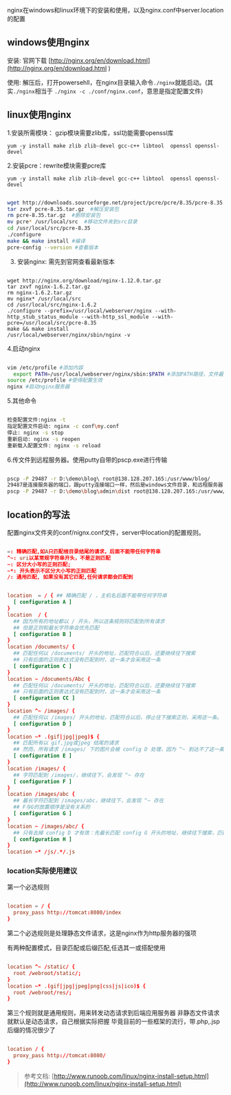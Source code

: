 nginx在windows和linux环境下的安装和使用，以及nginx.conf中server.location的配置

<!--more-->

## windows使用nginx

安装: 官网下载 [http://nginx.org/en/download.html](http://nginx.org/en/download.html ) 

使用: 解压后，打开powersehll，在nginx目录输入命令`./nginx`就能启动。(其实`./nginx`相当于 `./nginx -c ./conf/nginx.conf`，意思是指定配置文件)

## linux使用nginx

1.安装所需模块： gzip模块需要zlib库，ssl功能需要openssl库

```yum -y install make zlib zlib-devel gcc-c++ libtool  openssl openssl-devel```

2.安装pcre：rewrite模块需要pcre库

`yum -y install make zlib zlib-devel gcc-c++ libtool  openssl openssl-devel`

```bash

wget http://downloads.sourceforge.net/project/pcre/pcre/8.35/pcre-8.35.tar.gz
tar zxvf pcre-8.35.tar.gz  #解压安装包
rm pcre-8.35.tar.gz  #删除安装包
mv pcre* /usr/local/src  #移动文件夹到src目录
cd /usr/local/src/pcre-8.35
./configure 
make && make install #编译
pcre-config --version #查看版本

```

3. 安装nginx: 需先到官网查看最新版本

```linux

wget http://nginx.org/download/nginx-1.12.0.tar.gz
tar zxvf nginx-1.6.2.tar.gz
rm nginx-1.6.2.tar.gz
mv nginx* /usr/local/src
cd /usr/local/src/nginx-1.6.2
./configure --prefix=/usr/local/webserver/nginx --with-http_stub_status_module --with-http_ssl_module --with-pcre=/usr/local/src/pcre-8.35
make && make install
/usr/local/webserver/nginx/sbin/nginx -v

```

4.启动nginx

```bash

vim /etc/profile #添加内容
  export PATH=/usr/local/webserver/nginx/sbin:$PATH #添加PATH路径，文件最后一行添加
source /etc/profile #使得配置生效
nginx #启动nginx服务器

```

5.其他命令

```bash

检查配置文件:nginx -t
指定配置文件启动: nginx -c conf\my.conf
停止: nginx -s stop
重新启动: nginx -s reopen
重新载入配置文件: nginx -s reload

```

6.传文件到远程服务器。使用putty自带的pscp.exe进行传输

```bash

pscp -P 29487 -r D:\demo\blog\ root@138.128.207.165:/usr/www/blog/
29487是连接服务器的端口，跟putty连接端口一样，然后是windows文件目录，和远程服务器目录(用root访问)
pscp -P 29487 -r D:\demo\blog\admin\dist root@138.128.207.165:/usr/www/blog/admin/

```

## location的写法

配置nginx文件夹的conf/nignx.conf文件，server中location的配置规则。

```nginx.conf

=: 精确匹配,如A只匹配根目录结尾的请求，后面不能带任何字符串
^~: uri以某常规字符串开头，不是正则匹配
~: 区分大小写的正则匹配;
~*: 开头表示不区分大小写的正则匹配
/: 通用匹配, 如果没有其它匹配,任何请求都会匹配到

```

```nginx.conf

location  = / { ## 精确匹配 / ，主机名后面不能带任何字符串
  [ configuration A ] 
}
location  / {
  ## 因为所有的地址都以 / 开头，所以这条规则将匹配到所有请求
  ## 但是正则和最长字符串会优先匹配
  [ configuration B ] 
}
location /documents/ {
  ## 匹配任何以 /documents/ 开头的地址，匹配符合以后，还要继续往下搜索
  ## 只有后面的正则表达式没有匹配到时，这一条才会采用这一条
  [ configuration C ] 
}
location ~ /documents/Abc {
  ## 匹配任何以 /documents/ 开头的地址，匹配符合以后，还要继续往下搜索
  ## 只有后面的正则表达式没有匹配到时，这一条才会采用这一条
  [ configuration CC ] 
}
location ^~ /images/ {
  ## 匹配任何以 /images/ 开头的地址，匹配符合以后，停止往下搜索正则，采用这一条。
  [ configuration D ] 
}
location ~* .(gif|jpg|jpeg)$ {
  ## 匹配所有以 gif,jpg或jpeg 结尾的请求
  ## 然而，所有请求 /images/ 下的图片会被 config D 处理，因为 ^~ 到达不了这一条正则
  [ configuration E ] 
}
location /images/ {
  ## 字符匹配到 /images/，继续往下，会发现 ^~ 存在
  [ configuration F ] 
}
location /images/abc {  
  ## 最长字符匹配到 /images/abc，继续往下，会发现 ^~ 存在
  ## F与G的放置顺序是没有关系的
  [ configuration G ] 
}
location ~ /images/abc/ {
  ## 只有去掉 config D 才有效：先最长匹配 config G 开头的地址，继续往下搜索，匹配到这一条正则，采用
  [ configuration H ] 
}
location ~* /js/.*/.js

```

### location实际使用建议

第一个必选规则

```nginx.conf

location = / {
  proxy_pass http://tomcat:8080/index
}

```

第二个必选规则是处理静态文件请求，这是nginx作为http服务器的强项

有两种配置模式，目录匹配或后缀匹配,任选其一或搭配使用

```nginx.conf

location ^~ /static/ {
  root /webroot/static/;
}
location ~* .(gif|jpg|jpeg|png|css|js|ico)$ {
  root /webroot/res/;
}

```

第三个规则就是通用规则，用来转发动态请求到后端应用服务器
非静态文件请求就默认是动态请求，自己根据实际把握
毕竟目前的一些框架的流行，带.php,.jsp后缀的情况很少了

```nginx.conf

location / {
  proxy_pass http://tomcat:8080/
}

```

>参考文档: [http://www.runoob.com/linux/nginx-install-setup.html](http://www.runoob.com/linux/nginx-install-setup.html)
